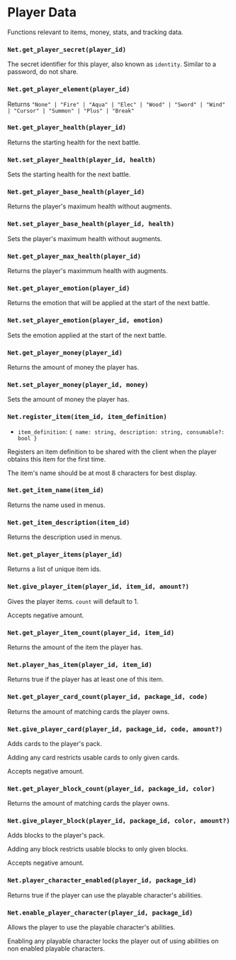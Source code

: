 # Player Data

Functions relevant to items, money, stats, and tracking data.

### `Net.get_player_secret(player_id)`

The secret identifier for this player, also known as `identity`. Similar to a password, do not share.

### `Net.get_player_element(player_id)`

Returns `"None" | "Fire" | "Aqua" | "Elec" | "Wood" | "Sword" | "Wind" | "Cursor" | "Summon" | "Plus" | "Break"`

### `Net.get_player_health(player_id)`

Returns the starting health for the next battle.

### `Net.set_player_health(player_id, health)`

Sets the starting health for the next battle.

### `Net.get_player_base_health(player_id)`

Returns the player's maximum health without augments.

### `Net.set_player_base_health(player_id, health)`

Sets the player's maximum health without augments.

### `Net.get_player_max_health(player_id)`

Returns the player's maximmum health with augments.

### `Net.get_player_emotion(player_id)`

Returns the emotion that will be applied at the start of the next battle.

### `Net.set_player_emotion(player_id, emotion)`

Sets the emotion applied at the start of the next battle.

### `Net.get_player_money(player_id)`

Returns the amount of money the player has.

### `Net.set_player_money(player_id, money)`

Sets the amount of money the player has.

### `Net.register_item(item_id, item_definition)`

- `item_definition`: `{ name: string, description: string, consumable?: bool }`

Registers an item definition to be shared with the client when the player obtains this item for the first time.

The item's name should be at most 8 characters for best display.

### `Net.get_item_name(item_id)`

Returns the name used in menus.

### `Net.get_item_description(item_id)`

Returns the description used in menus.

### `Net.get_player_items(player_id)`

Returns a list of unique item ids.

### `Net.give_player_item(player_id, item_id, amount?)`

Gives the player items. `count` will default to 1.

Accepts negative amount.

### `Net.get_player_item_count(player_id, item_id)`

Returns the amount of the item the player has.

### `Net.player_has_item(player_id, item_id)`

Returns true if the player has at least one of this item.

### `Net.get_player_card_count(player_id, package_id, code)`

Returns the amount of matching cards the player owns.

### `Net.give_player_card(player_id, package_id, code, amount?)`

Adds cards to the player's pack.

Adding any card restricts usable cards to only given cards.

Accepts negative amount.

### `Net.get_player_block_count(player_id, package_id, color)`

Returns the amount of matching cards the player owns.

### `Net.give_player_block(player_id, package_id, color, amount?)`

Adds blocks to the player's pack.

Adding any block restricts usable blocks to only given blocks.

Accepts negative amount.

### `Net.player_character_enabled(player_id, package_id)`

Returns true if the player can use the playable character's abilities.

### `Net.enable_player_character(player_id, package_id)`

Allows the player to use the playable character's abilities.

Enabling any playable character locks the player out of using abilities on non enabled playable characters.
